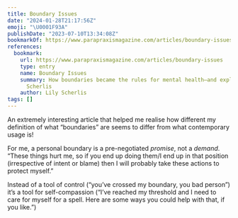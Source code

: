 ```yaml
---
title: Boundary Issues
date: "2024-01-28T21:17:56Z"
emoji: "\U0001F93A"
publishDate: "2023-07-10T13:34:08Z"
bookmarkOf: https://www.parapraxismagazine.com/articles/boundary-issues
references:
  bookmark:
    url: https://www.parapraxismagazine.com/articles/boundary-issues
    type: entry
    name: Boundary Issues
    summary: How boundaries became the rules for mental health—and explain everything    Lily
      Scherlis
    author: Lily Scherlis
tags: []
---
```


An extremely interesting article that helped me realise how different my definition of what “boundaries” are seems to differ from what contemporary usage is!

For me, a personal boundary is a pre-negotiated _promise_, not a _demand_. “These things hurt me, so if you end up doing them/I end up in that position (irrespective of intent or blame) then I will probably take these actions to protect myself.”

Instead of a tool of control (“you’ve crossed my boundary, you bad person”) it’s a tool for self-compassion (“I’ve reached my threshold and I need to care for myself for a spell. Here are some ways you could help with that, if you like.”)
